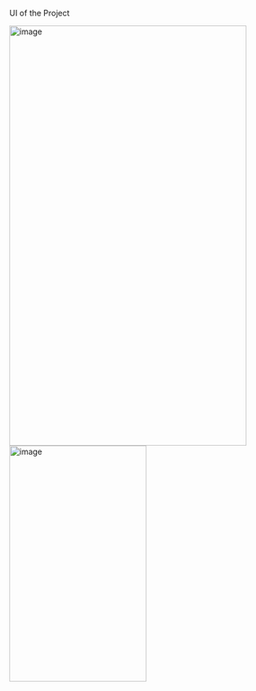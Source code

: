 UI of the Project

<img width="422" height="746" alt="image" src="https://github.com/user-attachments/assets/c892f9d2-0280-4661-8150-f2f025ff3f22" />
<img width="244" height="419" alt="image" src="https://github.com/user-attachments/assets/f386c366-ea11-47bf-bbfe-b77b63436939" />

